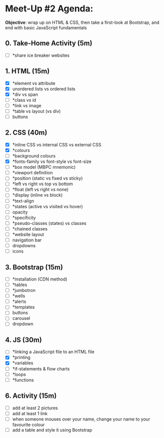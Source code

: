 # Meet-Up #2 Agenda:

**Objective**: wrap up on HTML & CSS, then take a first-look at Bootstrap, and end with basic JavaScript fundamentals

## 0. Take-Home Activity (5m)
- [ ] *share ice breaker websites

## 1. HTML (15m)
- [x] *element vs attribute
- [x] unordered lists vs ordered lists
- [x] *div vs span
- [ ] *class vs id
- [ ] *link vs image
- [ ] *table vs layout (vs div)
- [ ] buttons

## 2. CSS (40m)
- [x] *inline CSS vs internal CSS vs external CSS
- [x] *colours
- [ ] *background colours
- [x] *fonts-family vs font-style vs font-size
- [ ] *box model (MBPC mnemonic)
- [ ] *viewport definition
- [ ] *position (static vs fixed vs sticky)
- [ ] *left vs right vs top vs bottom
- [ ] *float (left vs right vs none)
- [ ] *display (inline vs block)
- [ ] *text-align 
- [ ] *states (active vs visited vs hover)
- [ ] opacity
- [ ] *specificity
- [ ] *pseudo-classes (states) vs classes
- [ ] *chained classes
- [ ] *website layout
- [ ] navigation bar
- [ ] dropdowns
- [ ] icons

## 3. Bootstrap (15m)
- [ ] *installation (CDN method)
- [ ] *tables
- [ ] *jumbotron
- [ ] *wells
- [ ] *alerts
- [ ] *templates
- [ ] buttons
- [ ] carousel
- [ ] dropdown

## 4. JS (30m)
- [ ] *linking a JavaScript file to an HTML file
- [x] *printing
- [x] *variables
- [ ] *if-statements & flow charts
- [ ] *loops
- [ ] *functions

## 6. Activity (15m)
- [ ] add at least 2 pictures
- [ ] add at least 1 link
- [ ] when someone mouses over your name, change your name to your favourite colour
- [ ] add a table and style it using Bootstrap
